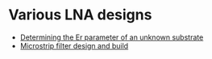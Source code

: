 # Various LNA designs

 * [Determining the Er parameter of an unknown substrate](https://github.com/szoftveres/RF_Microwave/tree/main/Microstrip/Substrate)
 * [Microstrip filter design and build](https://github.com/szoftveres/RF_Microwave/tree/main/Microstrip/Filters)

